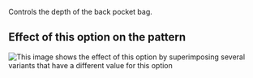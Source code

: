 Controls the depth of the back pocket bag.

## Effect of this option on the pattern

![This image shows the effect of this option by superimposing several variants that have a different value for this option](charlie\_backpocketdepth\_sample.svg "Effect of this option on the pattern")
